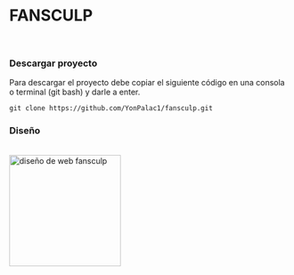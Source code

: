 # FANSCULP
<br>
<h3>Descargar proyecto</h3>

Para descargar el proyecto debe copiar el siguiente código en una consola o terminal (git bash) y darle a enter.

~~~
git clone https://github.com/YonPalac1/fansculp.git
~~~
<h3>Diseño</h3>
<br>
<img src="https://github.com/YonPalac1/fansculp/blob/master/Im%C3%A1genes/desktop.png?raw=true" alt="diseño de web fansculp" style="width: 200px">
